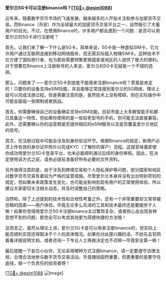 **爱尔兰5G卡可以注册binance吗？[[TG💪+ @esim1088](https://t.me/s/esim1088)]**

近年来，随着数字货币市场的飞速发展，越来越多的人开始关注和参与加密货币交易。而Binance（币安）作为全球最大的加密货币交易平台之一，自然吸引了大量用户的目光。不过，在使用Binance时，许多用户都会遇到一个问题：是否可以用爱尔兰的5G卡进行注册呢？

首先，让我们来了解一下什么是5G卡。简单来说，5G卡是一种虚拟SIM卡，它允许用户通过互联网连接到移动网络服务，而无需实际插入物理SIM卡。这种技术不仅方便了国际旅行者，也为那些需要频繁更换国家或地区的人提供了极大的便利。对于想要在Binance上注册账号的人来说，爱尔兰的5G卡无疑是一个不错的选择。

那么，问题来了——爱尔兰5G卡到底能不能用来注册binance呢？答案是肯定的！只要你的设备支持eSIM功能，并且能够正常连接到爱尔兰的5G网络，理论上就可以完成注册过程。但是需要注意的是，虽然技术上没有障碍，但在实际操作中可能会面临一些限制或者挑战。

首先，你需要确保自己的设备确实支持eSIM功能。目前市面上大多数智能手机都已具备这一特性，但如果你使用的是一些较老型号的手机，则可能无法直接兼容。此外，还需要确认你的运营商是否提供相应的eSIM服务以及是否覆盖爱尔兰地区的信号。

其次，在注册过程中可能会涉及到身份验证环节。根据Binance的规定，新用户必须上传有效的身份证件照片以完成KYC（了解你的客户）流程。这就意味着即使你成功用爱尔兰5G卡登录平台，也未必能顺利通过后续的身份审核。因此，在决定使用该方式之前，请务必提前准备好所有必要的文件资料。

另外值得注意的是，由于涉及到跨境交易和个人隐私保护等问题，部分国家和地区对数字货币交易有着较为严格的监管措施。尽管爱尔兰本身并没有出台特别苛刻的规定，但如果未来政策发生变化，也可能会影响到现有用户的正常使用体验。所以建议大家密切关注相关动态，并及时调整自己的策略。

当然啦，除了上述提到的技术性和合规性考量之外，还有一个非常重要却又常常被忽略的因素——用户体验。毕竟无论多么先进的工具和技术最终还是要服务于人嘛！如果你觉得用爱尔兰5G卡注册binance太过繁琐复杂，或者担心会出现各种意想不到的问题，那完全可以考虑其他更为简便快捷的方法哦！

总而言之，虽然从理论上讲，爱尔兰5G卡是可以用来注册binance的，但实际上能否顺利实现还得取决于个人的具体情况。如果你对此感兴趣的话，不妨先去官网看看详细说明文档，或者咨询一下专业人士再做决定也不迟嘛～毕竟安全第一嘛！

最后提醒一下各位小伙伴，无论采用哪种方式注册binance，请一定要遵守法律法规，合理合法地参与数字货币交易活动。毕竟赚钱固然重要，但更重要的是要守住底线，做一个负责任的投资者呀！

[[TG💪+ @esim1088](https://t.me/s/esim1088) ![Image](https://i.postimg.cc/4NQfJmqS/Snipaste-2025-05-13-00-14-12.png)]